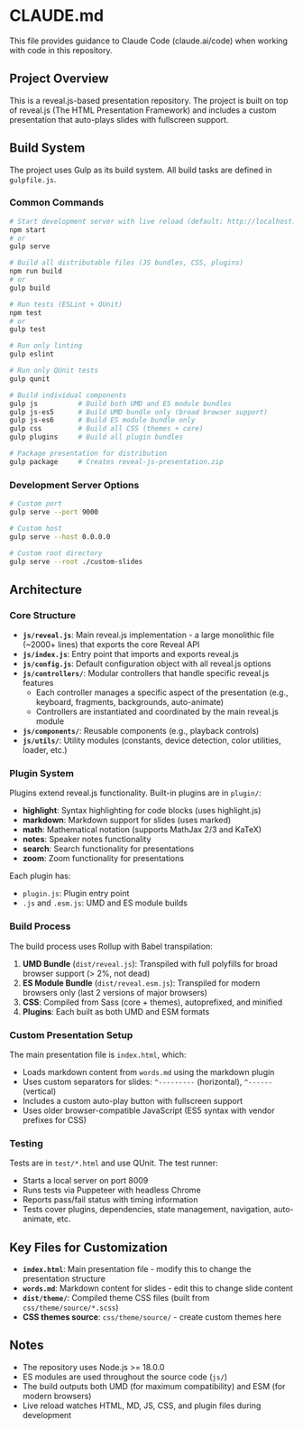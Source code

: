 # CLAUDE.md

This file provides guidance to Claude Code (claude.ai/code) when working with code in this repository.

## Project Overview

This is a reveal.js-based presentation repository. The project is built on top of reveal.js (The HTML Presentation Framework) and includes a custom presentation that auto-plays slides with fullscreen support.

## Build System

The project uses Gulp as its build system. All build tasks are defined in `gulpfile.js`.

### Common Commands

```bash
# Start development server with live reload (default: http://localhost:8000)
npm start
# or
gulp serve

# Build all distributable files (JS bundles, CSS, plugins)
npm run build
# or
gulp build

# Run tests (ESLint + QUnit)
npm test
# or
gulp test

# Run only linting
gulp eslint

# Run only QUnit tests
gulp qunit

# Build individual components
gulp js          # Build both UMD and ES module bundles
gulp js-es5      # Build UMD bundle only (broad browser support)
gulp js-es6      # Build ES module bundle only
gulp css         # Build all CSS (themes + core)
gulp plugins     # Build all plugin bundles

# Package presentation for distribution
gulp package     # Creates reveal-js-presentation.zip
```

### Development Server Options

```bash
# Custom port
gulp serve --port 9000

# Custom host
gulp serve --host 0.0.0.0

# Custom root directory
gulp serve --root ./custom-slides
```

## Architecture

### Core Structure

- **`js/reveal.js`**: Main reveal.js implementation - a large monolithic file (~2000+ lines) that exports the core Reveal API
- **`js/index.js`**: Entry point that imports and exports reveal.js
- **`js/config.js`**: Default configuration object with all reveal.js options
- **`js/controllers/`**: Modular controllers that handle specific reveal.js features
  - Each controller manages a specific aspect of the presentation (e.g., keyboard, fragments, backgrounds, auto-animate)
  - Controllers are instantiated and coordinated by the main reveal.js module
- **`js/components/`**: Reusable components (e.g., playback controls)
- **`js/utils/`**: Utility modules (constants, device detection, color utilities, loader, etc.)

### Plugin System

Plugins extend reveal.js functionality. Built-in plugins are in `plugin/`:
- **highlight**: Syntax highlighting for code blocks (uses highlight.js)
- **markdown**: Markdown support for slides (uses marked)
- **math**: Mathematical notation (supports MathJax 2/3 and KaTeX)
- **notes**: Speaker notes functionality
- **search**: Search functionality for presentations
- **zoom**: Zoom functionality for presentations

Each plugin has:
- `plugin.js`: Plugin entry point
- `.js` and `.esm.js`: UMD and ES module builds

### Build Process

The build process uses Rollup with Babel transpilation:
1. **UMD Bundle** (`dist/reveal.js`): Transpiled with full polyfills for broad browser support (> 2%, not dead)
2. **ES Module Bundle** (`dist/reveal.esm.js`): Transpiled for modern browsers only (last 2 versions of major browsers)
3. **CSS**: Compiled from Sass (core + themes), autoprefixed, and minified
4. **Plugins**: Each built as both UMD and ESM formats

### Custom Presentation Setup

The main presentation file is `index.html`, which:
- Loads markdown content from `words.md` using the markdown plugin
- Uses custom separators for slides: `^---------` (horizontal), `^------` (vertical)
- Includes a custom auto-play button with fullscreen support
- Uses older browser-compatible JavaScript (ES5 syntax with vendor prefixes for CSS)

### Testing

Tests are in `test/*.html` and use QUnit. The test runner:
- Starts a local server on port 8009
- Runs tests via Puppeteer with headless Chrome
- Reports pass/fail status with timing information
- Tests cover plugins, dependencies, state management, navigation, auto-animate, etc.

## Key Files for Customization

- **`index.html`**: Main presentation file - modify this to change the presentation structure
- **`words.md`**: Markdown content for slides - edit this to change slide content
- **`dist/theme/`**: Compiled theme CSS files (built from `css/theme/source/*.scss`)
- **CSS themes source**: `css/theme/source/` - create custom themes here

## Notes

- The repository uses Node.js >= 18.0.0
- ES modules are used throughout the source code (`js/`)
- The build outputs both UMD (for maximum compatibility) and ESM (for modern browsers)
- Live reload watches HTML, MD, JS, CSS, and plugin files during development
